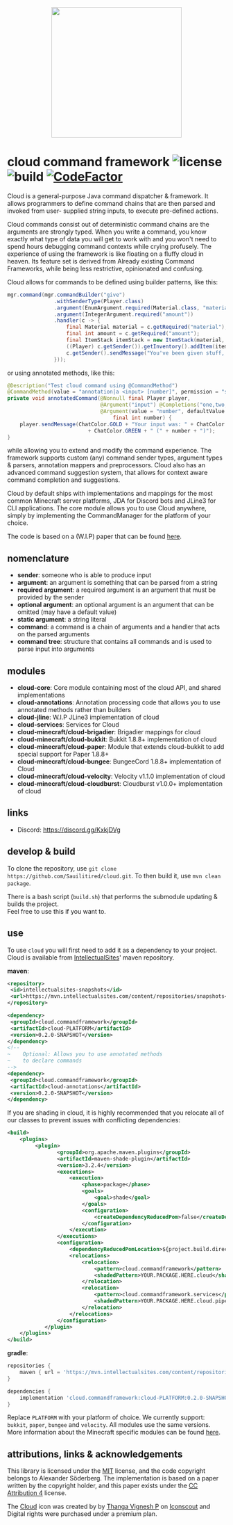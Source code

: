 
<div align="center">  
 <img src="icons/cloud_spooky.png" width="300px"/>  
</div>  
  
# cloud command framework ![license](https://img.shields.io/github/license/Sauilitired/cloud.svg) ![build](https://github.com/Sauilitired/cloud/workflows/Java%20CI%20with%20Maven/badge.svg) [![CodeFactor](https://www.codefactor.io/repository/github/sauilitired/cloud/badge)](https://www.codefactor.io/repository/github/sauilitired/cloud)

Cloud is a general-purpose Java command dispatcher &amp; framework. It allows programmers to define command chains that are then parsed and invoked from user-
supplied string inputs, to execute pre-defined actions.

Cloud commands consist out of deterministic command chains are the arguments are strongly typed. When you write a command, you know exactly
what type of data you will get to work with and you won't need to spend hours debugging command contexts while crying profusely. The experience
of using the framework is like floating on a fluffy cloud in heaven. Its feature set is derived from Already existing Command Frameworks, while being less restrictive, opinionated and confusing.  

Cloud allows for commands to be defined using builder patterns, like this:
```java
mgr.command(mgr.commandBuilder("give")
               .withSenderType(Player.class)
               .argument(EnumArgument.required(Material.class, "material"))
               .argument(IntegerArgument.required("amount"))
               .handler(c -> {
                   final Material material = c.getRequired("material");
                   final int amount = c.getRequired("amount");
                   final ItemStack itemStack = new ItemStack(material, amount);
                   ((Player) c.getSender()).getInventory().addItem(itemStack);
                   c.getSender().sendMessage("You've been given stuff, bro.");
               }));
```

or using annotated methods, like this:
```java
@Description("Test cloud command using @CommandMethod")
@CommandMethod(value = "annotation|a <input> [number]", permission = "some.permission.node")
private void annotatedCommand(@Nonnull final Player player,
                              @Argument("input") @Completions("one,two,duck") @Nonnull final String input,
                              @Argument(value = "number", defaultValue = "5") @Range(min = "10", max = "100")
                                  final int number) {
    player.sendMessage(ChatColor.GOLD + "Your input was: " + ChatColor.AQUA + input 
                          + ChatColor.GREEN + " (" + number + ")");
}
```
while allowing you to extend and modify the command experience. The framework supports custom (any) command sender types, argument types &amp; parsers,
annotation mappers and preprocessors. Cloud also has an advanced command suggestion system, that allows for context aware command completion and suggestions.

Cloud by default ships with implementations and mappings for the most common Minecraft server platforms, JDA for Discord bots and JLine3 for CLI applications. The core
module allows you to use Cloud anywhere, simply by implementing the CommandManager for the platform of your choice.

The code is based on a (W.I.P) paper that can be found [here](https://github.com/Sauilitired/Sauilitired/blob/master/AS_2020_09_Commands.pdf).  

## nomenclature  
- **sender**: someone who is able to produce input  
- **argument**: an argument is something that can be parsed from a string  
- **required argument**: a required argument is an argument that must be provided by the sender  
- **optional argument**: an optional argument is an argument that can be omitted (may have a default value) 
- **static argument**: a string literal  
- **command**: a command is a chain of arguments and a handler that acts on the parsed arguments
- **command tree**: structure that contains all commands and is used to parse input into arguments

## modules
- **cloud-core**: Core module containing most of the cloud API, and shared implementations
- **cloud-annotations**: Annotation processing code that allows you to use annotated methods rather than builders
- **cloud-jline**: W.I.P JLine3 implementation of cloud
- **cloud-services**: Services for Cloud
- **cloud-minecraft/cloud-brigadier**: Brigadier mappings for cloud
- **cloud-minecraft/cloud-bukkit**: Bukkit 1.8.8+ implementation of cloud
- **cloud-minecraft/cloud-paper**: Module that extends cloud-bukkit to add special support for Paper 1.8.8+
- **cloud-minecraft/cloud-bungee**: BungeeCord 1.8.8+ implementation of Cloud
- **cloud-minecraft/cloud-velocity**: Velocity v1.1.0 implementation of cloud
- **cloud-minecraft/cloud-cloudburst**: Cloudburst v1.0.0+ implementation of cloud

## links  
  
- Discord: https://discord.gg/KxkjDVg  
  
## develop &amp; build  
  
To clone the repository, use `git clone https://github.com/Sauilitired/cloud.git`.
To then build it, use `mvn clean package`.
  
There is a bash script (`build.sh`) that performs the submodule updating &amp; builds the project.  
Feel free to use this if you want to.  

## use

To use `cloud` you will first need to add it as a dependency to your project. Cloud is available from [IntellectualSites](https://intellectualsites.com)' maven repository.
  
**maven**:
```xml  
<repository>  
 <id>intellectualsites-snapshots</id>  
 <url>https://mvn.intellectualsites.com/content/repositories/snapshots</url>  
</repository>  
```

```xml  
<dependency>  
 <groupId>cloud.commandframework</groupId>
 <artifactId>cloud-PLATFORM</artifactId>
 <version>0.2.0-SNAPSHOT</version>
</dependency>
<!-- 
~    Optional: Allows you to use annotated methods
~    to declare commands 
-->
<dependency>  
 <groupId>cloud.commandframework</groupId>
 <artifactId>cloud-annotations</artifactId>
 <version>0.2.0-SNAPSHOT</version>
</dependency>
``` 

If you are shading in cloud, it is highly recommended that you relocate all of our classes to prevent issues
with conflicting dependencies:

```xml
<build>
    <plugins>
         <plugin>
                <groupId>org.apache.maven.plugins</groupId>
                <artifactId>maven-shade-plugin</artifactId>
                <version>3.2.4</version>
                <executions>
                    <execution>
                        <phase>package</phase>
                        <goals>
                            <goal>shade</goal>
                        </goals>
                        <configuration>
                            <createDependencyReducedPom>false</createDependencyReducedPom>
                        </configuration>
                    </execution>
                </executions>
                <configuration>
                    <dependencyReducedPomLocation>${project.build.directory}/dependency-reduced-pom.xml</dependencyReducedPomLocation>
                    <relocations>
                        <relocation>
                            <pattern>cloud.commandframework</pattern>
                            <shadedPattern>YOUR.PACKAGE.HERE.cloud</shadedPattern> <!-- Replace this -->
                        </relocation>
                        <relocation>
                            <pattern>cloud.commandframework.services</pattern>
                            <shadedPattern>YOUR.PACKAGE.HERE.cloud.pipeline</shadedPattern> <!-- Replace this -->
                        </relocation>
                    </relocations>
                </configuration>
            </plugin>
    </plugins>
</build>
```

**gradle**:
```groovy
repositories {
    maven { url = 'https://mvn.intellectualsites.com/content/repositories/snapshots' }
}
```

```groovy
dependencies {
    implementation 'cloud.commandframework:cloud-PLATFORM:0.2.0-SNAPSHOT'
}
```

Replace `PLATFORM` with your platform of choice. We currently support: `bukkit`, `paper`, `bungee` and `velocity`. All modules use the same versions.
More information about the Minecraft specific modules can be found [here](https://github.com/Sauilitired/cloud/tree/master/cloud-minecraft).

## attributions, links &amp; acknowledgements  
  
This library is licensed under the <a href="https://opensource.org/licenses/MIT">MIT</a> license, and the code copyright  belongs to Alexander Söderberg. The implementation is based on a paper written by the copyright holder, and this paper exists under the <a href="https://creativecommons.org/licenses/by/4.0/legalcode">CC Attribution 4</a> license.  
  
The <a href="https://iconscout.com/icons/cloud" target="_blank">Cloud</a> icon was created by by <a href="https://iconscout.com/contributors/oviyan">
Thanga Vignesh P</a> on <a href="https://iconscout.com">Iconscout</a> and Digital rights were purchased under a premium plan.
